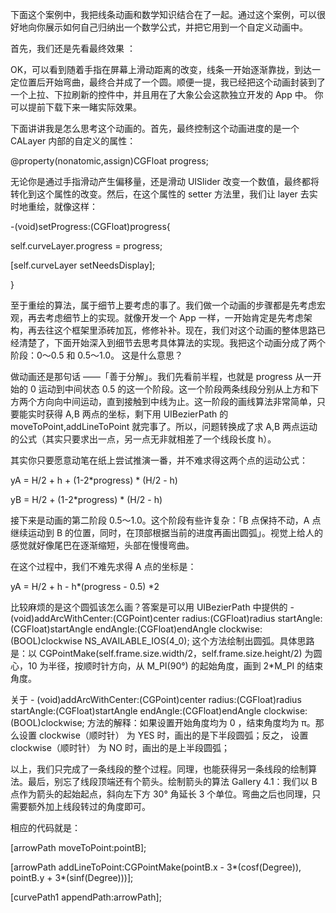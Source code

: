 下面这个案例中，我把线条动画和数学知识结合在了一起。通过这个案例，可以很好地向你展示如何自己归纳出一个数学公式，并把它用到一个自定义动画中。

首先，我们还是先看最终效果 ：


OK，可以看到随着手指在屏幕上滑动距离的改变，线条一开始逐渐靠拢，到达一定位置后开始弯曲，最终合并成了一个圆。顺便一提，我已经把这个动画封装到了一个上拉、下拉刷新的控件中，并且用在了大象公会这款独立开发的 App 中。 你可以提前下载下来一睹实际效果。

下面讲讲我是怎么思考这个动画的。首先，最终控制这个动画进度的是一个 CALayer 内部的自定义的属性：

@property(nonatomic,assign)CGFloat progress;

无论你是通过手指滑动产生偏移量，还是滑动 UISlider 改变一个数值，最终都将转化到这个属性的改变。然后，在这个属性的 setter 方法里，我们让 layer 去实时地重绘，就像这样：

-(void)setProgress:(CGFloat)progress{

self.curveLayer.progress = progress;

[self.curveLayer setNeedsDisplay];

}

至于重绘的算法，属于细节上要考虑的事了。我们做一个动画的步骤都是先考虑宏观，再去考虑细节上的实现。就像开发一个 App 一样，一开始肯定是先考虑架构，再去往这个框架里添砖加瓦，修修补补。现在，我们对这个动画的整体思路已经清楚了，下面开始深入到细节去思考具体算法的实现。我把这个动画分成了两个阶段：0～0.5 和 0.5～1.0。 这是什么意思？

做动画还是那句话 ——「善于分解」。我们先看前半程，也就是 progress 从一开始的 0 运动到中间状态 0.5 的这一个阶段。这一个阶段两条线段分别从上方和下方两个方向向中间运动，直到接触到中线为止。这一阶段的画线算法非常简单，只要能实时获得 A,B 两点的坐标，剩下用 UIBezierPath 的 moveToPoint,addLineToPoint 就完事了。所以，问题转换成了求 A,B 两点运动的公式（其实只要求出一点，另一点无非就相差了一个线段长度 h）。






其实你只要愿意动笔在纸上尝试推演一番，并不难求得这两个点的运动公式：

yA = H/2 + h + (1-2*progress) * (H/2 - h)

yB = H/2 + (1-2*progress) * (H/2 - h)

接下来是动画的第二阶段 0.5～1.0。这个阶段有些许复杂：「B 点保持不动，A 点继续运动到 B 的位置，同时，在顶部根据当前的进度再画出圆弧」。视觉上给人的感觉就好像尾巴在逐渐缩短，头部在慢慢弯曲。





在这个过程中，我们不难先求得 A 点的坐标是：

yA = H/2 + h - h*(progress - 0.5) *2

比较麻烦的是这个圆弧该怎么画？答案是可以用 UIBezierPath 中提供的 - (void)addArcWithCenter:(CGPoint)center radius:(CGFloat)radius startAngle:(CGFloat)startAngle endAngle:(CGFloat)endAngle clockwise:(BOOL)clockwise NS_AVAILABLE_IOS(4_0); 这个方法绘制出圆弧。具体思路是：以 CGPointMake(self.frame.size.width/2，self.frame.size.height/2) 为圆心，10 为半径，按顺时针方向，从 M_PI(90°) 的起始角度，画到 2*M_PI 的结束角度。

关于 - (void)addArcWithCenter:(CGPoint)center radius:(CGFloat)radius startAngle:(CGFloat)startAngle endAngle:(CGFloat)endAngle clockwise:(BOOL)clockwise; 方法的解释：如果设置开始角度均为 0 ，结束角度均为 π。那么设置 clockwise（顺时针） 为 YES 时，画出的是下半段圆弧；反之， 设置 clockwise（顺时针） 为 NO 时，画出的是上半段圆弧；




以上，我们只完成了一条线段的整个过程。同理，也能获得另一条线段的绘制算法。最后，别忘了线段顶端还有个箭头。绘制箭头的算法 Gallery 4.1：我们以 B 点作为箭头的起始起点，斜向左下方 30° 角延长 3 个单位。弯曲之后也同理，只需要额外加上线段转过的角度即可。





相应的代码就是：

[arrowPath moveToPoint:pointB];

[arrowPath addLineToPoint:CGPointMake(pointB.x - 3*(cosf(Degree)), pointB.y + 3*(sinf(Degree)))];

[curvePath1 appendPath:arrowPath];

